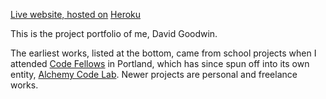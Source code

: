 [Live website, hosted on](http://goodwin-portfolio.herokuapp.com) [Heroku](https://heroku.com)

This is the project portfolio of me, David Goodwin.

The earliest works, listed at the bottom, came from school projects when I attended [Code Fellows](http://codefellows.org) in Portland, which has since spun off into its own entity, [Alchemy Code Lab](http://www.alchemycodelab.com/).  Newer projects are personal and freelance works.